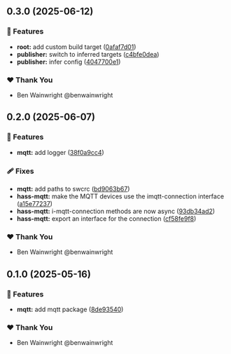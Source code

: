 ## 0.3.0 (2025-06-12)

### 🚀 Features

- **root:** add custom build target ([0afaf7d01](https://github.com/hass-blocks/hass-blocks/commit/0afaf7d01))
- **publisher:** switch to inferred targets ([c4bfe0dea](https://github.com/hass-blocks/hass-blocks/commit/c4bfe0dea))
- **publisher:** infer config ([4047700e1](https://github.com/hass-blocks/hass-blocks/commit/4047700e1))

### ❤️ Thank You

- Ben Wainwright @benwainwright

## 0.2.0 (2025-06-07)

### 🚀 Features

- **mqtt:** add logger ([38f0a9cc4](https://github.com/hass-blocks/hass-blocks/commit/38f0a9cc4))

### 🩹 Fixes

- **mqtt:** add paths to swcrc ([bd9063b67](https://github.com/hass-blocks/hass-blocks/commit/bd9063b67))
- **hass-mqtt:** make the MQTT devices use the imqtt-connection interface ([a15e77237](https://github.com/hass-blocks/hass-blocks/commit/a15e77237))
- **hass-mqtt:** i-mqtt-connection methods are now async ([93db34ad2](https://github.com/hass-blocks/hass-blocks/commit/93db34ad2))
- **hass-mqtt:** export an interface for the connection ([cf58fe9f8](https://github.com/hass-blocks/hass-blocks/commit/cf58fe9f8))

### ❤️ Thank You

- Ben Wainwright @benwainwright

## 0.1.0 (2025-05-16)

### 🚀 Features

- **mqtt:** add mqtt package ([8de93540](https://github.com/hass-blocks/hass-blocks/commit/8de93540))

### ❤️ Thank You

- Ben Wainwright @benwainwright
